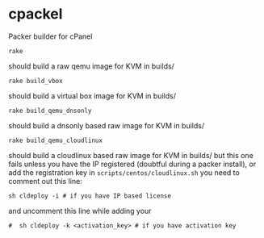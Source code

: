 # cpackel
Packer builder for cPanel

```
rake
```

should build a raw qemu image for KVM in builds/

```
rake build_vbox
```

should build a virtual box image for KVM in builds/

```
rake build_qemu_dnsonly
```

should build a dnsonly based raw image for KVM in builds/

```
rake build_qemu_cloudlinux
```

should build a cloudlinux based raw image for KVM in builds/ but this one fails unless you have the IP registered (doubtful during a packer install), 
or add the  registration key in `scripts/centos/cloudlinux.sh` you need to comment out this line:

```
sh cldeploy -i # if you have IP based license
```

and uncomment this line while adding your <activationkey>

```
#  sh cldeploy -k <activation_key> # if you have activation key
```
